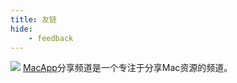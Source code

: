 ```yaml
---
title: 友链
hide:
    - feedback
---
```

![](https://macapp-cdn.oss-cn-hangzhou.aliyuncs.com/macapp_logo.png?x-oss-process=style/MacApp)
[MacApp](https://macapp.org.cn/)分享频道是一个专注于分享Mac资源的频道。

